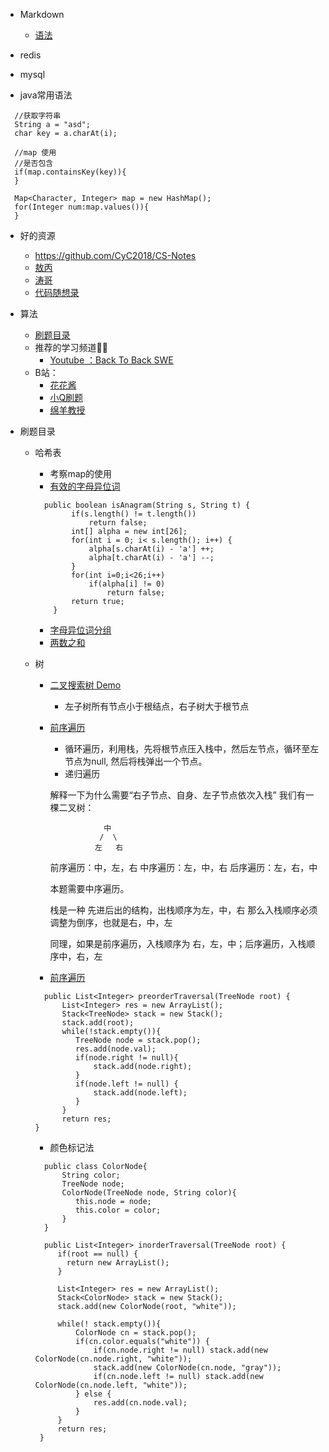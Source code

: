 - Markdown
   - [语法](https://www.jianshu.com/p/191d1e21f7ed/)
   
- redis

- mysql

- java常用语法  
  
```
  //获取字符串
  String a = "asd";
  char key = a.charAt(i);

  //map 使用
  //是否包含
  if(map.containsKey(key)){
  }

  Map<Character, Integer> map = new HashMap();
  for(Integer num:map.values()){    
  }
```

- 好的资源
   - https://github.com/CyC2018/CS-Notes
   - [敖丙](https://github.com/AobingJava/JavaFamily)
   - [涛哥](https://github.com/songtao110/precipitation)
   - [代码随想录](https://github.com/youngyangyang04/leetcode-master)
- 算法
   - [刷题目录](https://github.com/CyC2018/CS-Notes/blob/master/notes/Leetcode%20%E9%A2%98%E8%A7%A3%20-%20%E7%9B%AE%E5%BD%95.md)
   - 推荐的学习频道👍🏻
      - [Youtube ：Back To Back SWE](https://www.youtube.com/channel/UCmJz...)
   - B站：
      - [花花酱](https://space.bilibili.com/9880352?fr...)
      - [小Q刷题](https://space.bilibili.com/149758?fro...)
      - [绵羊教授](https://space.bilibili.com/354892788?...)

- 刷题目录
   - 哈希表
      - 考察map的使用 
      - [有效的字母异位词](https://leetcode-cn.com/problems/valid-anagram/)
      ``` 
        public boolean isAnagram(String s, String t) {
              if(s.length() != t.length())
                  return false;
              int[] alpha = new int[26];
              for(int i = 0; i< s.length(); i++) {
                  alpha[s.charAt(i) - 'a'] ++;
                  alpha[t.charAt(i) - 'a'] --;
              }
              for(int i=0;i<26;i++)
                  if(alpha[i] != 0)
                      return false;
              return true;
          }
      ```  
      - [字母异位词分组](https://leetcode-cn.com/problems/group-anagrams/)  
      - [两数之和](https://leetcode-cn.com/problems/two-sum/)
      
   - 树
      - [二叉搜索树 Demo](https://visualgo.net/zh/bst)
         - 左子树所有节点小于根结点，右子树大于根节点
      - [前序遍历](https://leetcode-cn.com/problems/binary-tree-inorder-traversal/solution/er-cha-shu-de-zhong-xu-bian-li-by-leetcode-solutio/)
         - 循环遍历，利用栈，先将根节点压入栈中，然后左节点，循环至左节点为null, 然后将栈弹出一个节点。
         - 递归遍历 

         解释一下为什么需要“右子节点、自身、左子节点依次入栈”
         我们有一棵二叉树：

                        中
                       /  \
                      左   右
         前序遍历：中，左，右
         中序遍历：左，中，右
         后序遍历：左，右，中

         本题需要中序遍历。

         栈是一种 先进后出的结构，出栈顺序为左，中，右
         那么入栈顺序必须调整为倒序，也就是右，中，左

         同理，如果是前序遍历，入栈顺序为 右，左，中；后序遍历，入栈顺序中，右，左
      - [前序遍历](https://leetcode-cn.com/problems/binary-tree-preorder-traversal/)
      ``` 
        public List<Integer> preorderTraversal(TreeNode root) {
            List<Integer> res = new ArrayList();
            Stack<TreeNode> stack = new Stack();
            stack.add(root);
            while(!stack.empty()){
               TreeNode node = stack.pop();
               res.add(node.val);
               if(node.right != null){
                   stack.add(node.right);
               }
               if(node.left != null) {
                   stack.add(node.left);
               }
            }   
            return res; 
      }
      ``` 
     - 颜色标记法
     ``` 
       public class ColorNode{
           String color;
           TreeNode node;
           ColorNode(TreeNode node, String color){
              this.node = node;
              this.color = color;
           }
       }

       public List<Integer> inorderTraversal(TreeNode root) {
          if(root == null) {
            return new ArrayList();
          }
          
          List<Integer> res = new ArrayList();
          Stack<ColorNode> stack = new Stack();
          stack.add(new ColorNode(root, "white"));

          while(! stack.empty()){
              ColorNode cn = stack.pop();
              if(cn.color.equals("white")) {
                  if(cn.node.right != null) stack.add(new ColorNode(cn.node.right, "white"));
                  stack.add(new ColorNode(cn.node, "gray"));
                  if(cn.node.left != null) stack.add(new ColorNode(cn.node.left, "white"));
              } else {
                  res.add(cn.node.val);
              }
          }
          return res; 
      }
    ``` 
